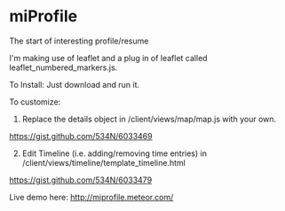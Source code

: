 miProfile
=========

The start of interesting profile/resume

I'm making use of leaflet and a plug in of leaflet called leaflet_numbered_markers.js. 

To Install:
Just download and run it. 

To customize:

1. Replace the details object in /client/views/map/map.js with your own. 

https://gist.github.com/534N/6033469

2. Edit Timeline (i.e. adding/removing time entries) in /client/views/timeline/template_timeline.html

https://gist.github.com/534N/6033479


Live demo here: http://miprofile.meteor.com/

